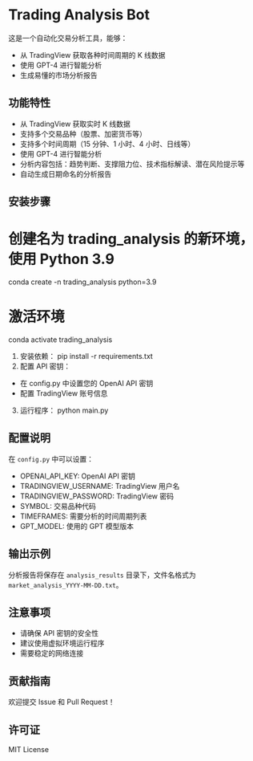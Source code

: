 # Trading Analysis Bot

这是一个自动化交易分析工具，能够：

- 从 TradingView 获取各种时间周期的 K 线数据
- 使用 GPT-4 进行智能分析
- 生成易懂的市场分析报告

## 功能特性

- 从 TradingView 获取实时 K 线数据
- 支持多个交易品种（股票、加密货币等）
- 支持多个时间周期（15 分钟、1 小时、4 小时、日线等）
- 使用 GPT-4 进行智能分析
- 分析内容包括：趋势判断、支撑阻力位、技术指标解读、潜在风险提示等
- 自动生成日期命名的分析报告

## 安装步骤

# 创建名为 trading_analysis 的新环境，使用 Python 3.9

conda create -n trading_analysis python=3.9

# 激活环境

conda activate trading_analysis

1. 安装依赖：
   pip install -r requirements.txt
2. 配置 API 密钥：

- 在 config.py 中设置您的 OpenAI API 密钥
- 配置 TradingView 账号信息

3. 运行程序：
   python main.py

## 配置说明

在 `config.py` 中可以设置：

- OPENAI_API_KEY: OpenAI API 密钥
- TRADINGVIEW_USERNAME: TradingView 用户名
- TRADINGVIEW_PASSWORD: TradingView 密码
- SYMBOL: 交易品种代码
- TIMEFRAMES: 需要分析的时间周期列表
- GPT_MODEL: 使用的 GPT 模型版本

## 输出示例

分析报告将保存在 `analysis_results` 目录下，文件名格式为 `market_analysis_YYYY-MM-DD.txt`。

## 注意事项

- 请确保 API 密钥的安全性
- 建议使用虚拟环境运行程序
- 需要稳定的网络连接

## 贡献指南

欢迎提交 Issue 和 Pull Request！

## 许可证

MIT License
